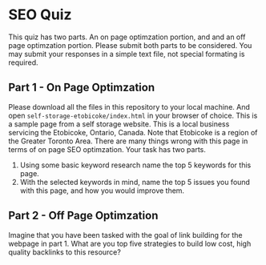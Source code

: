 # SEO Quiz

This quiz has two parts. An on page optimzation portion, and and an off page optimzation portion. Please submit both parts to be considered. You may submit your responses in a simple text file, not special formating is required.

## Part 1 - On Page Optimzation

Please download all the files in this repository to your local machine. And open `self-storage-etobicoke/index.html` in your browser of choice. This is a sample page from a self storage website. This is a local business servicing the Etobicoke, Ontario, Canada. Note that Etobicoke is a region of the Greater Toronto Area. There are many things wrong with this page in terms of on page SEO optimzation. Your task has two parts.
1) Using some basic keyword research name the top 5 keywords for this page.
2) With the selected keywords in mind, name the top 5 issues you found with this page, and how you would improve them.

## Part 2 - Off Page Optimzation

Imagine that you have been tasked with the goal of link building for the webpage in part 1. What are you top five strategies to build low cost, high quality backlinks to this resource?
